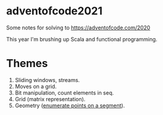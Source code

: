 # adventofcode2021

Some notes for solving to https://adventofcode.com/2020

This year I'm brushing up Scala and functional programming.

# Themes

1. Sliding windows, streams.
2. Moves on a grid.
3. Bit manipulation, count elements in seq.
4. Grid (matrix representation).
5. Geometry ([enumerate points on a segment](https://en.wikipedia.org/wiki/Line_drawing_algorithm)). 


